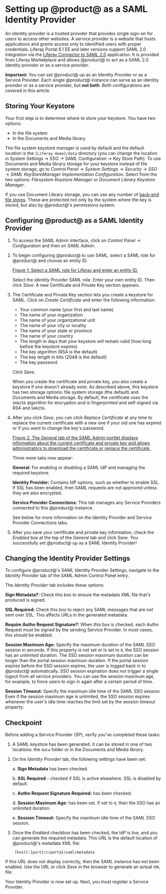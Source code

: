 # Setting up @product@ as a SAML Identity Provider


An identity provider is a trusted provider that provides single sign-on for users to access other websites. A service provider is a website that hosts applications and grants access only to identified users with proper credentials. Liferay Portal 6.1 EE and later versions support SAML 2.0 integration via the [Liferay Connector to SAML 2.0](https://web.liferay.com/marketplace/-/mp/application/15188711) application. It is provided from Liferay Marketplace and allows @product@ to act as a SAML 2.0 identity provider or as a service provider.

**Important:** You can set @product@ up as an Identity Provider or as a Service Provider. Each single @product@ instance can serve as an identity provider or as a service provider, but **not both**. Both configurations are covered in this article.

## Storing Your Keystore

Your first step is to determine where to store your keystore. You have two options:

- In the file system
- In the Documents and Media library
 
The file system keystore manager is used by default and the default location is the `[Liferay Home]/data` directory (you can change the location in System Settings &rarr; SSO &rarr; SAML Configuration &rarr; Key Store Path). To use Documents and Media library storage for your keystore instead of file system storage, go to *Control Panel* &rarr; *System Settings* &rarr; *Security* &rarr; *SSO* &rarr; *SAML KeyStoreManager Implementation Configuration*. Select from the two options: *Filesystem Keystore Manager* or *Document Library Keystore Manager*.

If you use Document Library storage, you can use any number of [back-end file stores](/docs/7-2/deploy/-/knowledge_base/d/document-repository-configuration). These are protected not only by the system where the key is stored, but also by @product@'s permissions system.

## Configuring @product@ as a SAML Identity Provider

1.  To access the SAML Admin interface, click on *Control Panel* &rarr; *Configuration* and then on *SAML Admin*.

2.  To begin configuring @product@ to use SAML, select a SAML role for @product@ and choose an entity ID.

    [Figure 1: Select a SAML role for Liferay and enter an entity ID.](../../../images-dxp/saml-initial-config.png)

    Select the *Identity Provider* SAML role. Enter your own entity ID. Then click *Save*. A new Certificate and Private Key section appears. 

3.  The Certificate and Private Key section lets you create a keystore for SAML. Click on *Create Certificate* and enter the following information:
 
    - Your common name (your first and last name)
    - The name of your organization
    - The name of your organizational unit
    - The name of your city or locality
    - The name of your state or province
    - The name of your country
    - The length in days that your keystore will remain valid (how long before the keystore expires)
    - The key algorithm (RSA is the default)
    - The key length in bits (2048 is the default)
    - The key password

    Click *Save*.

    When you create the certificate and private key, you also create a keystore if one doesn't already exist. As described above, this keystore has two storage options: file system storage (the default) and Documents and Media storage. By default, the certificate uses the `SHA256` algorithm for encryption and is fingerprinted and self-signed via RSA and `SHA256`. 
 
4.  After you click *Save*, you can click *Replace Certificate* at any time to replace the current certificate with a new one if your old one has expired or if you want to change the key's password. 

    [Figure 2: The General tab of the SAML Admin portlet displays information about the current certificate and private key and allows administrators to download the certificate or replace the certificate.](../../../images-dxp/saml-keystore-info.png) 

    Three more tabs now appear: 

    **General:** For enabling or disabling a SAML IdP and managing the required keystore.

    **Identity Provider:** Contains IdP options, such as whether to enable SSL. If SSL has been enabled, then SAML requests are not approved unless they are also encrypted.

    **Service Provider Connections:** This tab manages any Service Providers connected to this @product@ instance.
 
    See below for more information on the Identity Provider and Service Provider Connections tabs.

5.  After you save your certificate and private key information, check the *Enabled* box at the top of the General tab and click *Save*. You successfully set @product@ up as a SAML Identity Provider!

## Changing the Identity Provider Settings

To configure @product@'s SAML Identity Provider Settings, navigate to the *Identity Provider* tab of the SAML Admin Control Panel entry.

The *Identity Provider* tab includes these options:

**Sign Metadata?:** Check this box to ensure the metadata XML file that's produced is signed.

**SSL Required:** Check this box to reject any SAML messages that are *not* sent over SSL. This affects URLs in the generated metadata. 

**Require Authn Request Signature?:** When this box is checked, each Authn Request must be signed by the sending Service Provider. In most cases, this should be enabled. 

**Session Maximum Age:** Specify the maximum duration of the SAML SSO session in seconds. If this property is not set or is set to `0`, the SSO session has an unlimited duration. The SSO session maximum duration can be longer than the portal session maximum duration. If the portal session expires before the SSO session expires, the user is logged back in to @product@ automatically. SSO session expiration does not trigger a single logout from all service providers. You can use the session maximum age, for example, to force users to sign in again after a certain period of time.

**Session Timeout:** Specify the maximum idle time of the SAML SSO session. Even if the session maximum age is unlimited, the SSO session expires whenever the user's idle time reaches the limit set by the session timeout property.

## Checkpoint

Before adding a Service Provider (SP), verify you've completed these tasks:

1. A SAML keystore has been generated. It can be stored in one of two locations: the `data` folder or in the Documents and Media library.

2. On the *Identity Provider* tab, the following settings have been set:

    a. **Sign Metadata** has been checked. 
 
    b. **SSL Required** - checked if SSL is active elsewhere. SSL is disabled by default. 

    c. **Authn Request Signature Required:** has been checked. 
 
    d. **Session Maximum Age:** has been set. If set to `0`, then the SSO has an unlimited duration. 

    e. **Session Timeout:** Specify the maximum idle time of the SAML SSO session. 

3. Once the *Enabled* checkbox has been checked, the IdP is live, and you can generate the required metadata. This URL is the default location of @product@'s metadata XML file:

        [host]:[port]/c/portal/saml/metadata 

If this URL does not display correctly, then the SAML instance has not been enabled. Use the URL or click *Save* in the browser to generate an actual `XML` file.

Your Identity Provider is now set up. Next, you must register a Service Provider. 

